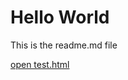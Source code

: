 <body>
<h1>Hello World</h1>
<p>This is the readme.md file</p>
<a href="https://steve--w.github.io/XIDEPages/test.html">
            open test.html
          </a>
</body>

